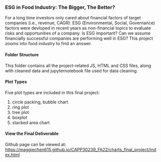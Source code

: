 ### ESG in Food Industry: The Bigger, The Better?  
For a long time investors only cared about financial factors of target companies (i.e., revenue, CAGR). ESG (Environmental, Social, Governance) factors were devloped in recent years as non-financial topics to evaluate risks and opportunities of a company. Is ESG important? Can we assume financially successful companies are performing well in ESG? This project zooms into food industry to find an answer.  


#### Folder Structure  
This folder contains all the project-related JS, HTML and CSS files, along with cleaned data and jupyternotebook file used for data cleaning. 


#### Plot Types  
Five plot types are included in this final project:  
1. circle packing, bubble chart
2. ring plot  
3. tree plot  
4. boxplot  
5. stacked area chart


#### View the Final Deliverable  
Github page can be viewed at: https://maggiechen615.github.io/CAPP30239_FA22/charts_final_project/index.html